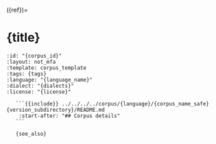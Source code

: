 ({ref})=
# {title}

``````{{corpus}} {title}
:id: "{corpus_id}"
:layout: not_mfa
:template: corpus_template
:tags: {tags}
:language: "{language_name}"
:dialect: "{dialects}"
:license: "{license}"

   ```{{include}} ../../../../corpus/{language}/{corpus_name_safe}{version_subdirectory}/README.md
    :start-after: "## Corpus details"
   ```

   {see_also}
``````
